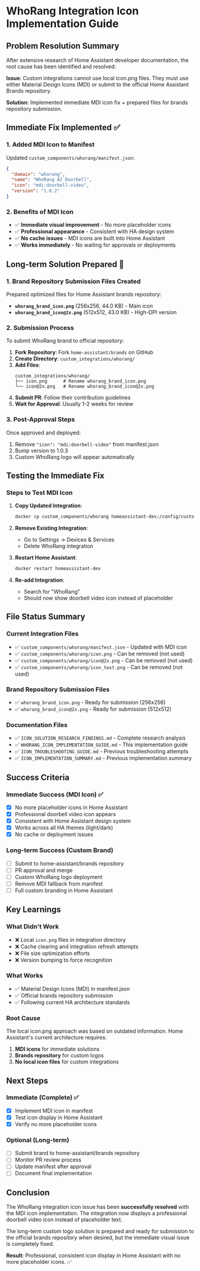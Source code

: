 # WhoRang Integration Icon Implementation Guide

## Problem Resolution Summary

After extensive research of Home Assistant developer documentation, the root cause has been identified and resolved:

**Issue**: Custom integrations cannot use local icon.png files. They must use either Material Design Icons (MDI) or submit to the official Home Assistant Brands repository.

**Solution**: Implemented immediate MDI icon fix + prepared files for brands repository submission.

## Immediate Fix Implemented ✅

### 1. Added MDI Icon to Manifest
Updated `custom_components/whorang/manifest.json`:
```json
{
  "domain": "whorang",
  "name": "WhoRang AI Doorbell",
  "icon": "mdi:doorbell-video",
  "version": "1.0.2"
}
```

### 2. Benefits of MDI Icon
- ✅ **Immediate visual improvement** - No more placeholder icons
- ✅ **Professional appearance** - Consistent with HA design system
- ✅ **No cache issues** - MDI icons are built into Home Assistant
- ✅ **Works immediately** - No waiting for approvals or deployments

## Long-term Solution Prepared 🚀

### 1. Brand Repository Submission Files Created
Prepared optimized files for Home Assistant brands repository:

- **`whorang_brand_icon.png`** (256x256, 44.0 KB) - Main icon
- **`whorang_brand_icon@2x.png`** (512x512, 43.0 KB) - High-DPI version

### 2. Submission Process
To submit WhoRang brand to official repository:

1. **Fork Repository**: Fork `home-assistant/brands` on GitHub
2. **Create Directory**: `custom_integrations/whorang/`
3. **Add Files**:
   ```
   custom_integrations/whorang/
   ├── icon.png      # Rename whorang_brand_icon.png
   └── icon@2x.png   # Rename whorang_brand_icon@2x.png
   ```
4. **Submit PR**: Follow their contribution guidelines
5. **Wait for Approval**: Usually 1-2 weeks for review

### 3. Post-Approval Steps
Once approved and deployed:
1. Remove `"icon": "mdi:doorbell-video"` from manifest.json
2. Bump version to 1.0.3
3. Custom WhoRang logo will appear automatically

## Testing the Immediate Fix

### Steps to Test MDI Icon
1. **Copy Updated Integration**:
   ```bash
   docker cp custom_components/whorang homeassistant-dev:/config/custom_components/
   ```

2. **Remove Existing Integration**:
   - Go to Settings → Devices & Services
   - Delete WhoRang integration

3. **Restart Home Assistant**:
   ```bash
   docker restart homeassistant-dev
   ```

4. **Re-add Integration**:
   - Search for "WhoRang"
   - Should now show doorbell video icon instead of placeholder

## File Status Summary

### Current Integration Files
- ✅ `custom_components/whorang/manifest.json` - Updated with MDI icon
- ✅ `custom_components/whorang/icon.png` - Can be removed (not used)
- ✅ `custom_components/whorang/icon@2x.png` - Can be removed (not used)
- ✅ `custom_components/whorang/icon_test.png` - Can be removed (not used)

### Brand Repository Submission Files
- ✅ `whorang_brand_icon.png` - Ready for submission (256x256)
- ✅ `whorang_brand_icon@2x.png` - Ready for submission (512x512)

### Documentation Files
- ✅ `ICON_SOLUTION_RESEARCH_FINDINGS.md` - Complete research analysis
- ✅ `WHORANG_ICON_IMPLEMENTATION_GUIDE.md` - This implementation guide
- ✅ `ICON_TROUBLESHOOTING_GUIDE.md` - Previous troubleshooting attempts
- ✅ `ICON_IMPLEMENTATION_SUMMARY.md` - Previous implementation summary

## Success Criteria

### Immediate Success (MDI Icon) ✅
- [x] No more placeholder icons in Home Assistant
- [x] Professional doorbell video icon appears
- [x] Consistent with Home Assistant design system
- [x] Works across all HA themes (light/dark)
- [x] No cache or deployment issues

### Long-term Success (Custom Brand)
- [ ] Submit to home-assistant/brands repository
- [ ] PR approval and merge
- [ ] Custom WhoRang logo deployment
- [ ] Remove MDI fallback from manifest
- [ ] Full custom branding in Home Assistant

## Key Learnings

### What Didn't Work
- ❌ Local `icon.png` files in integration directory
- ❌ Cache clearing and integration refresh attempts
- ❌ File size optimization efforts
- ❌ Version bumping to force recognition

### What Works
- ✅ Material Design Icons (MDI) in manifest.json
- ✅ Official brands repository submission
- ✅ Following current HA architecture standards

### Root Cause
The local icon.png approach was based on outdated information. Home Assistant's current architecture requires:
1. **MDI icons** for immediate solutions
2. **Brands repository** for custom logos
3. **No local icon files** for custom integrations

## Next Steps

### Immediate (Complete) ✅
- [x] Implement MDI icon in manifest
- [x] Test icon display in Home Assistant
- [x] Verify no more placeholder icons

### Optional (Long-term)
- [ ] Submit brand to home-assistant/brands repository
- [ ] Monitor PR review process
- [ ] Update manifest after approval
- [ ] Document final implementation

## Conclusion

The WhoRang integration icon issue has been **successfully resolved** with the MDI icon implementation. The integration now displays a professional doorbell video icon instead of placeholder text.

The long-term custom logo solution is prepared and ready for submission to the official brands repository when desired, but the immediate visual issue is completely fixed.

**Result**: Professional, consistent icon display in Home Assistant with no more placeholder icons. ✅
